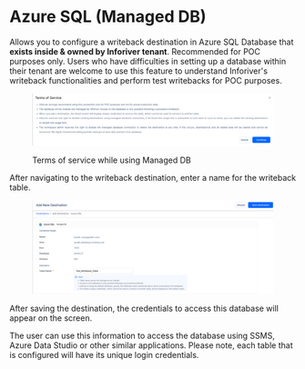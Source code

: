 # Azure SQL (Managed DB)

Allows you to configure a writeback destination in Azure SQL Database that **exists inside & owned by Inforiver tenant**. Recommended for POC purposes only. Users who have difficulties in setting up a database within their tenant are welcome to use this feature to understand Inforiver's writeback functionalities and perform test writebacks for POC purposes.

<figure><img src="../../../.gitbook/assets/image (66) (1).png" alt=""><figcaption><p>Terms of service while using Managed DB</p></figcaption></figure>

After navigating to the writeback destination, enter a name for the writeback table.&#x20;

<figure><img src="../../../.gitbook/assets/image (49) (1).png" alt=""><figcaption></figcaption></figure>

After saving the destination, the credentials to access this database will appear on the screen.&#x20;

The user can use this information to access the database using SSMS, Azure Data Studio or other similar applications. Please note, each table that is configured will have its unique login credentials.&#x20;
